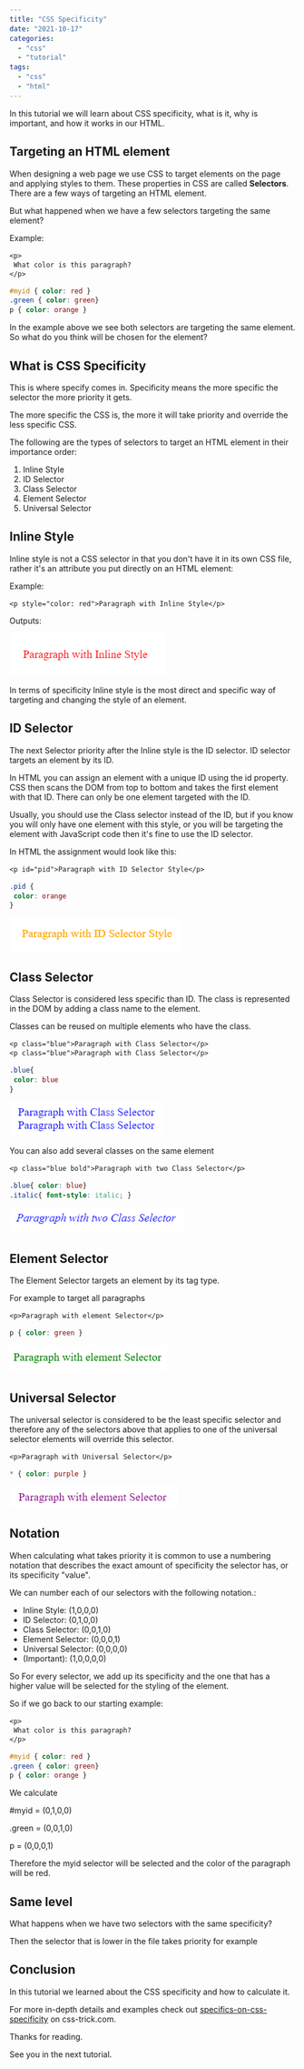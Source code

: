 ```yaml
---
title: "CSS Specificity"
date: "2021-10-17"
categories: 
  - "css"
  - "tutorial"
tags: 
  - "css"
  - "html"
---
```


In this tutorial we will learn about CSS specificity, what is it, why is important, and how it works in our HTML.

## Targeting an HTML element

When designing a web page we use CSS to target elements on the page and applying styles to them. These properties in CSS are called **Selectors**. There are a few ways of targeting an HTML element.

But what happened when we have a few selectors targeting the same element?

Example:

```markup
<p>
 What color is this paragraph?
</p>
```

```css
#myid { color: red }
.green { color: green}
p { color: orange }
```

In the example above we see both selectors are targeting the same element. So what do you think will be chosen for the element?

## What is CSS Specificity

This is where specify comes in. Specificity means the more specific the selector the more priority it gets.

The more specific the CSS is, the more it will take priority and override the less specific CSS.

The following are the types of selectors to target an HTML element in their importance order:

1. Inline Style
2. ID Selector
3. Class Selector
4. Element Selector
5. Universal Selector

## Inline Style

Inline style is not a CSS selector in that you don't have it in its own CSS file, rather it's an attribute you put directly on an HTML element:

Example:

```markup
<p style="color: red">Paragraph with Inline Style</p>
```

Outputs:

![](../../../../../../../static/from-blog/2021/10/2021-10-17-css-specificity/images/image.png)

In terms of specificity Inline style is the most direct and specific way of targeting and changing the style of an element.

## ID Selector

The next Selector priority after the Inline style is the ID selector. ID selector targets an element by its ID.

In HTML you can assign an element with a unique ID using the id property. CSS then scans the DOM from top to bottom and takes the first element with that ID. There can only be one element targeted with the ID.

Usually, you should use the Class selector instead of the ID, but if you know you will only have one element with this style, or you will be targeting the element with JavaScript code then it's fine to use the ID selector.

In HTML the assignment would look like this:

```markup
<p id="pid">Paragraph with ID Selector Style</p>
```

```css
.pid {
 color: orange
}
```

![](../../../../../../../static/from-blog/2021/10/2021-10-17-css-specificity/images/image-1.png)

## Class Selector

Class Selector is considered less specific than ID. The class is represented in the DOM by adding a class name to the element.

Classes can be reused on multiple elements who have the class.

```markup
<p class="blue">Paragraph with Class Selector</p>
<p class="blue">Paragraph with Class Selector</p>
```

```css
.blue{
 color: blue
}
```

![](../../../../../../../static/from-blog/2021/10/2021-10-17-css-specificity/images/image-2.png)

You can also add several classes on the same element

```markup
<p class="blue bold">Paragraph with two Class Selector</p>
```

```css
.blue{ color: blue}
.italic{ font-style: italic; }
```

![](../../../../../../../static/from-blog/2021/10/2021-10-17-css-specificity/images/image-3.png)

## Element Selector

The Element Selector targets an element by its tag type.

For example to target all paragraphs

```markup
<p>Paragraph with element Selector</p>
```

```css
p { color: green }
```

![](../../../../../../../static/from-blog/2021/10/2021-10-17-css-specificity/images/image-4.png)

## Universal Selector

The universal selector is considered to be the least specific selector and therefore any of the selectors above that applies to one of the universal selector elements will override this selector.

```markup
<p>Paragraph with Universal Selector</p>
```

```css
* { color: purple }
```

![](../../../../../../../static/from-blog/2021/10/2021-10-17-css-specificity/images/image-5.png)

## Notation

When calculating what takes priority it is common to use a numbering notation that describes the exact amount of specificity the selector has, or its specificity "value".

We can number each of our selectors with the following notation.:

- Inline Style: (1,0,0,0)
- ID Selector: (0,1,0,0)
- Class Selector: (0,0,1,0)
- Element Selector: (0,0,0,1)
- Universal Selector: (0,0,0,0)
- (Important): (1,0,0,0,0)

So For every selector, we add up its specificity and the one that has a higher value will be selected for the styling of the element.

So if we go back to our starting example:

```markup
<p>
 What color is this paragraph?
</p>
```

```css
#myid { color: red }
.green { color: green}
p { color: orange }
```

We calculate

#myid = (0,1,0,0)

.green = (0,0,1,0)

p = (0,0,0,1)

Therefore the myid selector will be selected and the color of the paragraph will be red.

## Same level

What happens when we have two selectors with the same specificity?

Then the selector that is lower in the file takes priority for example

## Conclusion

In this tutorial we learned about the CSS specificity and how to calculate it.

For more in-depth details and examples check out [specifics-on-css-specificity](https://css-tricks.com/specifics-on-css-specificity/) on css-trick.com.

Thanks for reading.

See you in the next tutorial.

